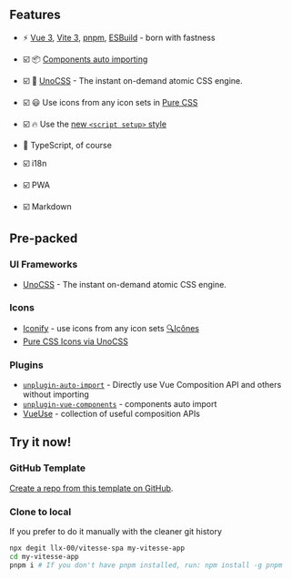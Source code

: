 ## Features

- ⚡️ [Vue 3](https://github.com/vuejs/core), [Vite 3](https://github.com/vitejs/vite), [pnpm](https://pnpm.io/), [ESBuild](https://github.com/evanw/esbuild) - born with fastness

- ☑️ 📦 [Components auto importing](./src/components)

- ☑️ 🎨 [UnoCSS](https://github.com/antfu/unocss) - The instant on-demand atomic CSS engine.

- ☑️ 😃 Use icons from any icon sets in [Pure CSS](https://github.com/antfu/unocss/tree/main/packages/preset-icons)

- ☑️ 🔥 Use the [new `<script setup>` style](https://github.com/vuejs/rfcs/pull/227)

- 🦾 TypeScript, of course

- ☑️ i18n

- ☑️ PWA

- ☑️ Markdown


## Pre-packed

### UI Frameworks

- [UnoCSS](https://github.com/antfu/unocss) - The instant on-demand atomic CSS engine.

### Icons

- [Iconify](https://iconify.design) - use icons from any icon sets [🔍Icônes](https://icones.netlify.app/)
- [Pure CSS Icons via UnoCSS](https://github.com/antfu/unocss/tree/main/packages/preset-icons)

### Plugins
- [`unplugin-auto-import`](https://github.com/antfu/unplugin-auto-import) - Directly use Vue Composition API and others without importing
- [`unplugin-vue-components`](https://github.com/antfu/unplugin-vue-components) - components auto import
- [VueUse](https://github.com/antfu/vueuse) - collection of useful composition APIs

## Try it now!

### GitHub Template

[Create a repo from this template on GitHub](https://github.com/antfu/vitesse-lite/generate).

### Clone to local

If you prefer to do it manually with the cleaner git history

```bash
npx degit llx-00/vitesse-spa my-vitesse-app
cd my-vitesse-app
pnpm i # If you don't have pnpm installed, run: npm install -g pnpm
```
